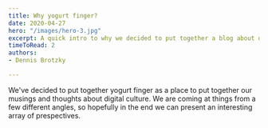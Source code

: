 ```yaml
---
title: Why yogurt finger?
date: 2020-04-27
hero: "/images/hero-3.jpg"
excerpt: A quick intro to why we decided to put together a blog about digital culture
timeToRead: 2
authors:
- Dennis Brotzky

---
```

We've decided to put together yogurt finger as a place to put together our musings and thoughts about digital culture. We are coming at things from a few different angles, so hopefully in the end we can present an interesting array of prespectives.